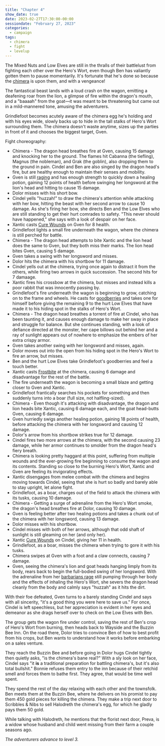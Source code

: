 ```yaml
---
title: "Chapter 4"
show_date: true
date: 2023-02-27T17:30:00-00:00
sessiondate: "February 27, 2023"
categories:
  - campaign
tags:
  - chimera
  - fight
  - levelup
---
```


The Mixed Nuts and Low Elves are still in the thralls of their battlelust from fighting
each other over the Hero's Wort, even though Ben has valiantly gotten them to pause momentarily.
It's fortunate that he's done so because the [chimera](https://forgottenrealms.fandom.com/wiki/Chimera)
is upon them, and with a vengeance!

The fantastical beast lands with a loud crash on the wagon, emitting a deafening roar from the
lion, a glimpse of fire within the dragon's mouth, and a "baaaah" from the goat—it was meant
to be threatening but came out in a mild-mannered tone, amusing the adventurers.

Grindlefoot becomes acutely aware of the chimera egg he's holding and with his eyes wide, slowly
backs up to hide in the tall stalks of Hero's Wort surrounding them. The chimera doesn't
waste anytime, sizes up the parties in front of it and chooses the biggest target, Gven.

Fight choreography:
*   Chimera - The dragon head breathes fire at Gven, causing 15 damage and knocking her
    to the ground. The flames hit Cabanna (the tiefling), Magnus (the nobleman), and Grak (the
    goblin), also dropping them to the ground in pain. Cindel and Ben are also singed by the
    dragon head's fire, but are healthy enough to maintain their senses and mobility.
*   Gven is still [raging](https://www.thegamer.com/dungeons-dragons-dnd-barbarian-rage-explained-guide/)
    and has enough strength to quickly down a healing potion, gaining 12 points of health before
    swinging her longsword at the lion's head and hitting to cause 15 damage.
*   Dolor misses with his short bow.
*   Cindel yells "huzzah!" to draw the chimera's attention while attacking with her bow, hitting
    the beast with her second arrow to cause 10 damage. As she's firing her bow, she directs
    Ben and the Low Elves who are still standing to get their hurt comrades to safety. "This
    never should have happened," she says with a look of despair on her face.
*   Xantic casts [Cure Wounds](https://www.dndbeyond.com/spells/cure-wounds) on Gven for
    8 health.
*   Grindlefoot lights a small fire underneath the wagon, where the chimera is still perched
    for battle.
*   Chimera - The dragon head attempts to bite Xantic and the lion head does the same to Gven,
    but they both miss their marks. The lion head bites Gven, causing 5 damage.
*   Gven takes a swing with her longsword and misses.
*   Dolor hits the chimera with his shortbow for 11 damage.
*   Cindel yells out at the chimera, trying once again to distract it from the others, while
    firing two arrows in quick succession. The second hits for 7 damaage.
*   Xantic fires his crossbow at the chimera, but misses and instead kills a poor rabbit that
    was innocently passing by.
*   Grindlefoot's fire underneath the wagon is beginning to grow, catching on to the frame
    and wheels. He casts for [goodberries](https://www.dndbeyond.com/spells/goodberry) and
    takes one for himself before giving the remaining 9 to the hurt Low Elves that have made
    it to his hiding spot in the stalks of Hero's Wort.
*   Chimera - The dragon head breathes a torrent of fire at Cindel, who has been taunting
    it, and causes enough damage to make her sway in place and struggle for balance. But
    she continues standing, with a look of defiance directed at the monster, her cape billows
    out behind her and a ray of sunlight appears out of nowhere to emphasize the embers of
    her extra crispy armor.
*   Gven takes another swing with her longsword and misses, again.
*   Dolor moves out into the open from his hiding spot in the Hero's Wort to fire an arrow,
    but misses.
*   Ben and the hurt Low Elves take Grindlefoot's goodberries and feel a touch better.
*   Xantic casts [Frostbite](https://www.dndbeyond.com/spells/frostbite) at the chimera,
    causing 6 damage and disadvantage for the rest of the battle.
*   The fire underneath the wagon is becoming a small blaze and getting closer to Gven
    and Xantic.
*   Grindlefoot frantically searches his pockets for something and then suddenly turns into
    a boar (full size, not halfling-sized).
*   Chimera - Even though it's attacking with disadvantage, the dragon and lion heads bite Xantic,
    causing 6 damage each, and the goat head-butts Gven, causing 6 damage.
*   Gven hurriedly swigs another healing potion, gaining 18 points of health, before attacking
    the chimera with her longsword and causing 12 damage.
*   Dolor's arrow from his shortbow strikes true for 12 damage.
*   Cindel fires two more arrows at the chimera, with the second causing 23 damage, while
    her armor continues to smolder from the dragon head's fiery breath.
*   Chimera is looking pretty haggard at this point, suffering from multiple wounds and the
    ever-growing fire beginning to consume the wagon and its contents. Standing so close to
    the burning Hero's Wort, Xantic and Gven are feeling its invigorating effects.
*   Xantic disengages from melee combat with the chimera and begins moving towards Cindel,
    seeing that she is hurt so badly and barely able to stay upright, let alone fight.
*   Grindlefoot, as a boar, charges out of the field to attack the chimera with its tusks,
    causing 10 damage.
*   Chimera - Getting a surge of adrenaline from the Hero's Wort smoke, the dragon's head
    breathes fire at Dolor, causing 10 damage.
*   Gven is feeling better after two healing potions and takes a chunk out of the
    chimera with her longsword, causing 13 damage.
*   Dolor misses with his shortbow.
*   Cindel misses with both of her arrows, although that odd shaft of sunlight is still
    gleaming on her (and only her).
*   Xantic [Cure Wounds](https://www.dndbeyond.com/spells/cure-wounds) on Cindel, giving
    her 11 in health.
*   Grindlefoot, as a boar, misses the chimera when trying to gore it with his tusks.
*   Chimera swipes at Gven with a foot and a claw connects, causing 7 damage.
*   Gven, seeing the chimera's lion and goat heads hanging limply from its body, rears back
    to begin the full-bodied swing of her longsword. With the adrenaline from her
    [barbarians rage](https://www.thegamer.com/dungeons-dragons-dnd-barbarian-rage-explained-guide/)
    still pumping through her body and the effects of inhaling the Hero's Wort, she severs
    the dragon head cleanly from the body and calmly says "huzzah" as it hits the dirt.

With their foe defeated, Gven turns to a barely standing Cindel and says with all sincerity,
"it's a good thing you were here to save us." For once, Cindel is left speechless, but her
appreciation is evident in her eyes and demeanor as she drags herself over to check on the
Low Elves with Ben.

The group gets the wagon fire under control, saving the rest of Ben's crop of Hero's Wort from
burning, then heads back to Wayside and the Buzzin Bee Inn. On the road there, Dolor tries to
convince Ben of how to best profit from his crops, but Ben wants to understand how it works
before embarking on a sales venture.

They reach the Buzzin Bee and before going in Dolor hugs Cindel tightly then quietly asks,
"is the chimera's bane real?" With a sly look on her face, Cindel says "it **is** a traditional
preparation for battling chimera's, but it's also total bullshit." Bonnie refuses them entry
to the inn because of their retchid smell and forces them to bathe first. They agree, that
would be time well spent.

They spend the rest of the day relaxing with each other and the townsfolk. Ben meets them at
the Buzzin Bee, where he delivers on his promist to pay them 450 gold pieces for killing
the chimera. They make a trip next door to Scribbles & Nibs to sell Halodreth the chimera's
egg, for which he gladly pays them 50 gold. 

While talking with Halodreth, he mentions that the florist next door, Preva, is a widow whose
husband and child went missing from their farm a couple seasons ago.

_The adventurers advance to level 3._
